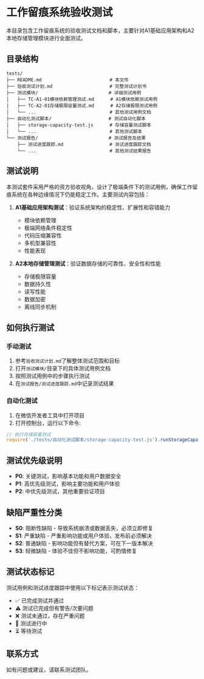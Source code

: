 # 工作留痕系统验收测试

本目录包含工作留痕系统的验收测试文档和脚本，主要针对A1基础应用架构和A2本地存储管理模块进行全面测试。

## 目录结构

```
tests/
├── README.md                         # 本文件
├── 验收测试计划.md                     # 完整测试计划书
├── 测试模块/                          # 详细测试用例
│   ├── TC-A1-01模块依赖管理测试.md      # A1模块依赖测试用例
│   ├── TC-A2-01存储极限容量测试.md      # A2存储极限测试用例
│   └── ...                           # 其他测试用例文档
├── 自动化测试脚本/                     # 测试自动化脚本
│   ├── storage-capacity-test.js      # 存储容量测试脚本
│   └── ...                           # 其他测试脚本
└── 测试报告/                          # 测试报告及结果
    ├── 测试进度跟踪.md                 # 测试进度跟踪文档
    └── ...                           # 其他测试结果报告
```

## 测试说明

本测试套件采用严格的资方验收视角，设计了极端条件下的测试用例，确保工作留痕系统在各种边缘情况下仍能稳定工作。主要测试内容包括：

1. **A1基础应用架构测试**：验证系统架构的稳定性、扩展性和容错能力
   - 模块依赖管理
   - 极端网络条件稳定性
   - 代码压缩兼容性
   - 多机型兼容性
   - 性能表现

2. **A2本地存储管理测试**：验证数据存储的可靠性、安全性和性能
   - 存储极限容量
   - 数据持久性
   - 读写性能
   - 数据加密
   - 离线同步机制

## 如何执行测试

### 手动测试

1. 参考`验收测试计划.md`了解整体测试范围和目标
2. 打开`测试模块/`目录下的具体测试用例文档
3. 按照测试用例中的步骤执行测试
4. 在`测试报告/测试进度跟踪.md`中记录测试结果

### 自动化测试

1. 在微信开发者工具中打开项目
2. 打开控制台，运行以下命令:

```javascript
// 执行存储容量测试
require('./tests/自动化测试脚本/storage-capacity-test.js').runStorageCapacityTest();
```

## 测试优先级说明

- **P0**: 关键测试，影响基本功能和用户数据安全
- **P1**: 高优先级测试，影响主要功能和用户体验
- **P2**: 中优先级测试，其他重要验证项目

## 缺陷严重性分类

- **S0**: 阻断性缺陷 - 导致系统崩溃或数据丢失，必须立即修复
- **S1**: 严重缺陷 - 严重影响功能或用户体验，发布前必须解决
- **S2**: 普通缺陷 - 影响功能但有替代方案，可在下一版本解决
- **S3**: 轻微缺陷 - 体验不佳但不影响功能，可酌情修复

## 测试状态标记

测试用例和测试进度跟踪中使用以下标记表示测试状态：

- ✅ 已完成测试并通过
- ⚠️ 测试已完成但有警告/次要问题
- ❌ 测试未通过，存在严重问题
- 🔄 测试进行中
- ⏳ 等待测试

## 联系方式

如有问题或建议，请联系测试团队。 